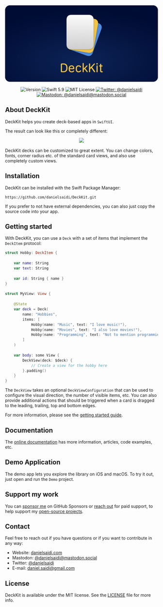 <p align="center">
    <img src="Resources/Logo_Rounded.png" alt="DeckKit Logo" title="DeckKit" />
</p>

<p align="center">
    <img src="https://img.shields.io/github/v/release/danielsaidi/DeckKit?color=%2300550&sort=semver" alt="Version" />
    <img src="https://img.shields.io/badge/Swift-5.9-orange.svg" alt="Swift 5.9" />
    <img src="https://img.shields.io/github/license/danielsaidi/DeckKit" alt="MIT License" />
    <a href="https://twitter.com/danielsaidi"><img src="https://img.shields.io/twitter/url?label=Twitter&style=social&url=https%3A%2F%2Ftwitter.com%2Fdanielsaidi" alt="Twitter: @danielsaidi" title="Twitter: @danielsaidi" /></a>
    <a href="https://mastodon.social/@danielsaidi"><img src="https://img.shields.io/mastodon/follow/000253346?label=mastodon&style=social" alt="Mastodon: @danielsaidi@mastodon.social" title="Mastodon: @danielsaidi@mastodon.social" /></a>
</p>



## About DeckKit

DeckKit helps you create deck-based apps in `SwiftUI`. 

The result can look like this or completely different:

<p align="center" style="border-radius: 10px">
    <img src="Resources/Demo.gif" width=300 />
</p>

DeckKit decks can be customized to great extent. You can change colors, fonts, corner radius etc. of the standard card views, and also use completely custom views.



## Installation

DeckKit can be installed with the Swift Package Manager:

```
https://github.com/danielsaidi/DeckKit.git
```

If you prefer to not have external dependencies, you can also just copy the source code into your app.



## Getting started

With DeckKit, you can use a `Deck` with a set of items that implement the `DeckItem` protocol:

```swift
struct Hobby: DeckItem {
    
    var name: String
    var text: String

    var id: String { name }
}

struct MyView: View {

    @State
    var deck = Deck(
        name: "Hobbies",
        items: [
            Hobby(name: "Music", text: "I love music!"), 
            Hobby(name: "Movies", text: "I also love movies!"), 
            Hobby(name: "Programming", text: "Not to mention programming!")
        ]
    )

    var body: some View {
        DeckView(deck: $deck) {
            // Create a view for the hobby here
        }.padding()
    }
}
```

The `DeckView` takes an optional `DeckViewConfiguration` that can be used to configure the visual direction, the number of visible items, etc. You can also provide additional actions that should be triggered when a card is dragged to the leading, trailing, top and bottom edges.

For more information, please see the [getting started guide][Getting-Started].



## Documentation

The [online documentation][Documentation] has more information, articles, code examples, etc. 



## Demo Application

The demo app lets you explore the library on iOS and macOS. To try it out, just open and run the `Demo` project.



## Support my work 

You can [sponsor me][Sponsors] on GitHub Sponsors or [reach out][Email] for paid support, to help support my [open-source projects][GitHub]. 



## Contact

Feel free to reach out if you have questions or if you want to contribute in any way:

* Website: [danielsaidi.com][Website]
* Mastodon: [@danielsaidi@mastodon.social][Mastodon]
* Twitter: [@danielsaidi][Twitter]
* E-mail: [daniel.saidi@gmail.com][Email]



## License

DeckKit is available under the MIT license. See the [LICENSE][License] file for more info.



[Email]: mailto:daniel.saidi@gmail.com
[Website]: https://www.danielsaidi.com
[GitHub]: https://www.github.com/danielsaidi
[Twitter]: https://www.twitter.com/danielsaidi
[Mastodon]: https://mastodon.social/@danielsaidi
[Sponsors]: https://github.com/sponsors/danielsaidi

[Documentation]: https://danielsaidi.github.io/DeckKit/documentation/deckkit/
[Getting-Started]: https://danielsaidi.github.io/DeckKit/documentation/deckkit/getting-started
[License]: https://github.com/danielsaidi/DeckKit/blob/master/LICENSE
